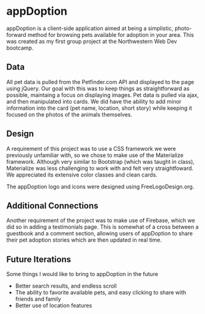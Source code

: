 <h1>appDoption</h1>

appDoption is a client-side application aimed at being a simplistic, photo-forward method for browsing pets available for adoption in your area.  This was created as my first group project at the Northwestern Web Dev bootcamp.

<h2>Data</h2>
All pet data is pulled from the Petfinder.com API and displayed to the page using jQuery.  Our goal with this was to keep things as straightforward as possible, maintaing a focus on displaying images.  Pet data is pulled via ajax, and then manipulated into cards.  We did have the ability to add minor information into the card (pet name, location, short story) while keeping it focused on the photos of the animals themselves.

<h2>Design</h2>
A requirement of this project was to use a CSS framework we were previously unfamiliar with, so we chose to make use of the Materialize framework.  Although very similar to Bootstrap (which was taught in class), Materialize was less challenging to work with and felt very straightfoward.  We appreciated its extensive color classes and clean cards.  

The appDoption logo and icons were designed using FreeLogoDesign.org.

<h2>Additional Connections</h2>
Another requirement of the project was to make use of Firebase, which we did so in adding a testimonials page.  This is somewhat of a cross between a guestbook and a comment section, allowing users of appDoption to share their pet adoption stories which are then updated in real time.

<h2>Future Iterations</h2>
Some things I would like to bring to appDoption in the future
<ul>
  <li>Better search results, and endless scroll</li>
  <li>The ability to favorite available pets, and easy clicking to share with friends and family</li>
  <li>Better use of location features</li>
  
